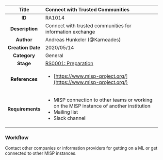 | Title                       | Connect with Trusted Communities         |
|:---------------------------:|:--------------------|
| **ID**                      | RA1014            |
| **Description**             | Connect with trusted communities for information exchange   |
| **Author**                  | Andreas Hunkeler (@Karneades)        |
| **Creation Date**           | 2020/05/14 |
| **Category**                | General      |
| **Stage**                   |[RS0001: Preparation](../Response_Stages/RS0001.md)| 
| **References** |<ul><li>[https://www.misp-project.org/](https://www.misp-project.org/)</li></ul>|
| **Requirements** |<ul><li>MISP connection to other teams or working on the MISP instance of another institution</li><li>Mailing list</li><li>Slack channel</li></ul>|

### Workflow

Contact other companies or information providers for getting on a ML or get connected to other MISP instances.
